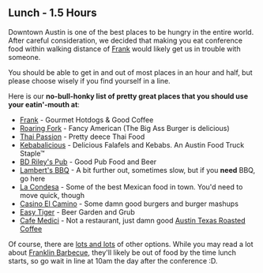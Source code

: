 ## Lunch - 1.5 Hours

Downtown Austin is one of the best places to be hungry in the entire world. After careful consideration,
we decided that making you eat conference food within walking distance of [Frank](http://hotdogscoldbeer.com/)
would likely get us in trouble with someone.

You should be able to get in and out of most places in an hour and half, but please choose wisely if you find
yourself in a line.

Here is our **no-bull-honky list of pretty great places that you should use your eatin'-mouth at**:

* [Frank](http://goo.gl/maps/OnCN6) - Gourmet Hotdogs & Good Coffee
* [Roaring Fork](http://goo.gl/maps/VWHCn) - Fancy American (The Big Ass Burger is delicious)
* [Thai Passion](http://goo.gl/maps/o8gHO) - Pretty deece Thai Food
* [Kebabalicious](http://goo.gl/maps/TF3aM) - Delicious Falafels and Kebabs. An Austin Food Truck Staple™
* [BD Riley's Pub](http://goo.gl/maps/TF3aM) - Good Pub Food and Beer
* [Lambert's BBQ](http://goo.gl/maps/ozc5M) - A bit further out, sometimes slow, but if you **need** BBQ, go here
* [La Condesa](http://goo.gl/maps/uFGG3) - Some of the best Mexican food in town. You'd need to move quick, though
* [Casino El Camino](http://goo.gl/maps/prqpn) - Some damn good burgers and burger mashups
* [Easy Tiger](http://goo.gl/maps/bSq3Q) - Beer Garden and Grub
* [Cafe Medici](http://goo.gl/maps/60XpP) - Not a restaurant, just damn good [Austin Texas Roasted Coffee](http://cuveecoffee.com/)

Of course, there are [lots and lots](http://www.yelp.com/search?find_desc=food&find_loc=713+congress+ave%2C+Austin%2C+TX&ns=1&ls=6da5d99d93cb5038&open_now=1)
of other options. While you may read a lot about [Franklin Barbecue](http://franklinbarbecue.com/), they'll likely be out of
food by the time lunch starts, so go wait in line at 10am the day after the conference :D.

